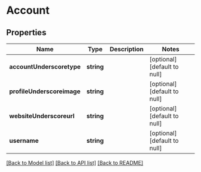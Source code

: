 # Account

## Properties
Name | Type | Description | Notes
------------ | ------------- | ------------- | -------------
**accountUnderscoretype** | **string** |  | [optional] [default to null]
**profileUnderscoreimage** | **string** |  | [optional] [default to null]
**websiteUnderscoreurl** | **string** |  | [optional] [default to null]
**username** | **string** |  | [optional] [default to null]

[[Back to Model list]](../README.md#documentation-for-models) [[Back to API list]](../README.md#documentation-for-api-endpoints) [[Back to README]](../README.md)


